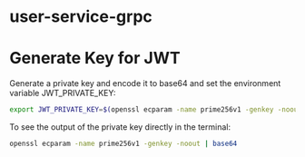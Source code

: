 # user-service-grpc

# Generate Key for JWT
Generate a private key and encode it to base64 and set the environment variable JWT_PRIVATE_KEY:
```bash
export JWT_PRIVATE_KEY=$(openssl ecparam -name prime256v1 -genkey -noout | base64 -w 0)
```

To see the output of the private key directly in the terminal:
```bash
openssl ecparam -name prime256v1 -genkey -noout | base64
```
